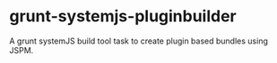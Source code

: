 # grunt-systemjs-pluginbuilder
A grunt systemJS build tool task to create plugin based bundles using JSPM.
